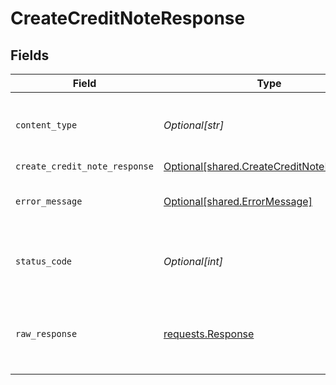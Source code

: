 # CreateCreditNoteResponse


## Fields

| Field                                                                                            | Type                                                                                             | Required                                                                                         | Description                                                                                      |
| ------------------------------------------------------------------------------------------------ | ------------------------------------------------------------------------------------------------ | ------------------------------------------------------------------------------------------------ | ------------------------------------------------------------------------------------------------ |
| `content_type`                                                                                   | *Optional[str]*                                                                                  | :heavy_check_mark:                                                                               | HTTP response content type for this operation                                                    |
| `create_credit_note_response`                                                                    | [Optional[shared.CreateCreditNoteResponse]](undefined/models/shared/createcreditnoteresponse.md) | :heavy_minus_sign:                                                                               | Success                                                                                          |
| `error_message`                                                                                  | [Optional[shared.ErrorMessage]](undefined/models/shared/errormessage.md)                         | :heavy_minus_sign:                                                                               | The request made is not valid.                                                                   |
| `status_code`                                                                                    | *Optional[int]*                                                                                  | :heavy_check_mark:                                                                               | HTTP response status code for this operation                                                     |
| `raw_response`                                                                                   | [requests.Response](https://requests.readthedocs.io/en/latest/api/#requests.Response)            | :heavy_minus_sign:                                                                               | Raw HTTP response; suitable for custom response parsing                                          |